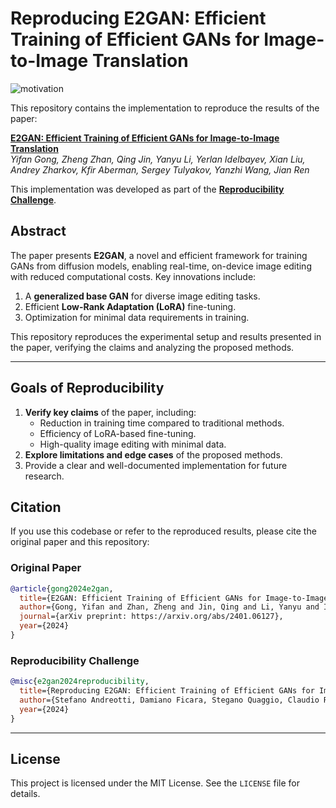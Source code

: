# Reproducing E2GAN: Efficient Training of Efficient GANs for Image-to-Image Translation
![motivation](https://github.com/user-attachments/assets/7a66154e-e1f1-4f63-a8e7-3bdcebbf5559)

This repository contains the implementation to reproduce the results of the paper:

**[E2GAN: Efficient Training of Efficient GANs for Image-to-Image Translation](https://arxiv.org/abs/2401.06127)**  
*Yifan Gong, Zheng Zhan, Qing Jin, Yanyu Li, Yerlan Idelbayev, Xian Liu, Andrey Zharkov, Kfir Aberman, Sergey Tulyakov, Yanzhi Wang, Jian Ren*

This implementation was developed as part of the **[Reproducibility Challenge](https://reproml.org/)**.  

## Abstract

The paper presents **E2GAN**, a novel and efficient framework for training GANs from diffusion models, enabling real-time, on-device image editing with reduced computational costs. Key innovations include:
1. A **generalized base GAN** for diverse image editing tasks.
2. Efficient **Low-Rank Adaptation (LoRA)** fine-tuning.
3. Optimization for minimal data requirements in training.

This repository reproduces the experimental setup and results presented in the paper, verifying the claims and analyzing the proposed methods.

---

## Goals of Reproducibility

1. **Verify key claims** of the paper, including:
   - Reduction in training time compared to traditional methods.
   - Efficiency of LoRA-based fine-tuning.
   - High-quality image editing with minimal data.
2. **Explore limitations and edge cases** of the proposed methods.
3. Provide a clear and well-documented implementation for future research.

## Citation

If you use this codebase or refer to the reproduced results, please cite the original paper and this repository:

### Original Paper
```bibtex
@article{gong2024e2gan,
  title={E2GAN: Efficient Training of Efficient GANs for Image-to-Image Translation},
  author={Gong, Yifan and Zhan, Zheng and Jin, Qing and Li, Yanyu and Idelbayev, Yerlan and Liu, Xian and Zharkov, Andrey and Aberman, Kfir and Tulyakov, Sergey and Wang, Yanzhi and Ren, Jian},
  journal={arXiv preprint: https://arxiv.org/abs/2401.06127},
  year={2024}
}
```

### Reproducibility Challenge
```bibtex
@misc{e2gan2024reproducibility,
  title={Reproducing E2GAN: Efficient Training of Efficient GANs for Image-to-Image Translation},
  author={Stefano Andreotti, Damiano Ficara, Stegano Quaggio, Claudio Ricci},
  year={2024}
}
```

---

## License

This project is licensed under the MIT License. See the `LICENSE` file for details.
